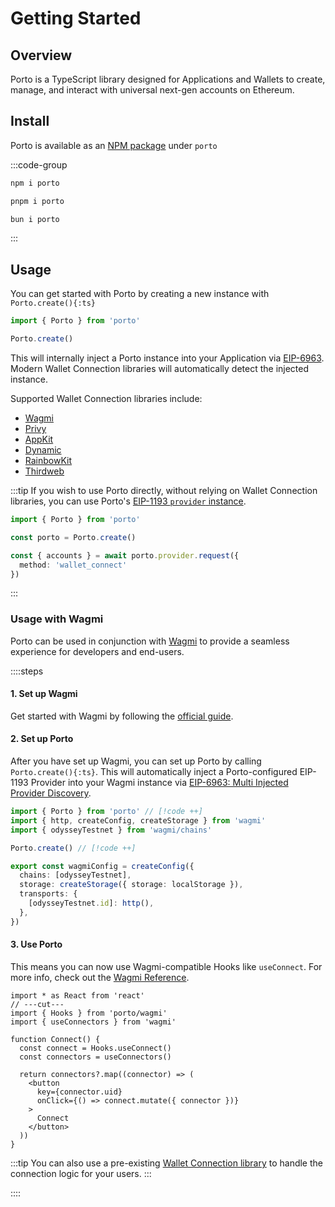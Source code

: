 # Getting Started

## Overview

Porto is a TypeScript library designed for Applications and Wallets to create, manage, and 
interact with universal next-gen accounts on Ethereum.

## Install

Porto is available as an [NPM package](https://www.npmjs.com/package/porto) under `porto`

:::code-group

```bash [npm]
npm i porto
```

```bash [pnpm]
pnpm i porto
```

```bash [bun]
bun i porto
```

:::

## Usage

You can get started with Porto by creating a new instance with `Porto.create(){:ts}`

```ts
import { Porto } from 'porto'

Porto.create()
```

This will internally inject a Porto instance into your Application via [EIP-6963](https://eips.ethereum.org/EIPS/eip-6963).
Modern Wallet Connection libraries will automatically detect the injected instance.

Supported Wallet Connection libraries include:

- [Wagmi](https://wagmi.sh)
- [Privy](https://privy.io)
- [AppKit](https://reown.com/appkit)
- [Dynamic](https://dynamic.xyz)
- [RainbowKit](https://rainbowkit.com)
- [Thirdweb](https://thirdweb.com)

:::tip
If you wish to use Porto directly, without relying on Wallet Connection libraries, you can use Porto's [EIP-1193 `provider` instance](https://eips.ethereum.org/EIPS/eip-1193).

```ts twoslash
import { Porto } from 'porto'

const porto = Porto.create()

const { accounts } = await porto.provider.request({ 
  method: 'wallet_connect'
})
```

:::

### Usage with Wagmi

Porto can be used in conjunction with [Wagmi](https://wagmi.sh/) to provide a seamless experience for developers and end-users.

::::steps

#### 1. Set up Wagmi

Get started with Wagmi by following the [official guide](https://wagmi.sh/react/getting-started).

#### 2. Set up Porto

After you have set up Wagmi, you can set up Porto by calling `Porto.create(){:ts}`. This will automatically
inject a Porto-configured EIP-1193 Provider into your Wagmi instance via [EIP-6963: Multi Injected Provider Discovery](https://eips.ethereum.org/EIPS/eip-6963).

```ts twoslash
import { Porto } from 'porto' // [!code ++]
import { http, createConfig, createStorage } from 'wagmi'
import { odysseyTestnet } from 'wagmi/chains'

Porto.create() // [!code ++]

export const wagmiConfig = createConfig({
  chains: [odysseyTestnet],
  storage: createStorage({ storage: localStorage }),
  transports: {
    [odysseyTestnet.id]: http(),
  },
})
```

#### 3. Use Porto

This means you can now use Wagmi-compatible Hooks like `useConnect`. For more info, check out the [Wagmi Reference](#TODO).

```tsx twoslash
import * as React from 'react'
// ---cut---
import { Hooks } from 'porto/wagmi'
import { useConnectors } from 'wagmi'

function Connect() {
  const connect = Hooks.useConnect()
  const connectors = useConnectors()

  return connectors?.map((connector) => (
    <button
      key={connector.uid}
      onClick={() => connect.mutate({ connector })}
    >
      Connect
    </button>
  ))
}
```

:::tip
You can also use a pre-existing [Wallet Connection library](https://wagmi.sh/react/guides/connect-wallet#third-party-libraries) to handle the connection logic for your users.
:::


::::
